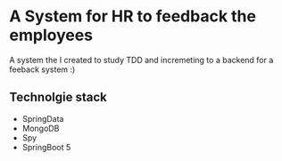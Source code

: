 # A System for HR to feedback the employees 

A system the I created to study TDD and incremeting to a backend for a feeback system :)

## Technolgie stack
* SpringData
* MongoDB
* Spy
* SpringBoot 5

